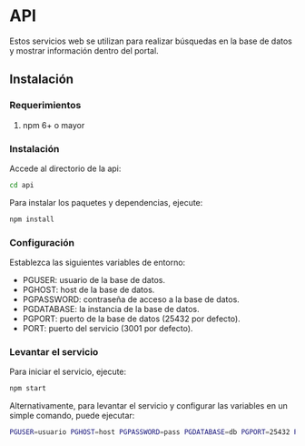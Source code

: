 # API

Estos servicios web se utilizan para realizar búsquedas en la base de datos y mostrar información dentro del portal.

## Instalación
### Requerimientos
1. npm 6+ o mayor 

### Instalación
Accede al directorio de la api:

```sh
cd api
```

Para instalar los paquetes y dependencias, ejecute:

```sh
npm install
```

### Configuración
Establezca las siguientes variables de entorno:
* PGUSER: usuario de la base de datos.
* PGHOST: host de la base de datos.
* PGPASSWORD: contraseña de acceso a la base de datos.
* PGDATABASE: la instancia de la base de datos.
* PGPORT: puerto de la base de datos (25432 por defecto).
* PORT: puerto del servicio (3001 por defecto).


### Levantar el servicio
Para iniciar el servicio, ejecute:

```sh
npm start
```

Alternativamente, para levantar el servicio y configurar las variables en un simple comando, puede ejecutar:
```sh
PGUSER=usuario PGHOST=host PGPASSWORD=pass PGDATABASE=db PGPORT=25432 PORT=3001 npm start
```
